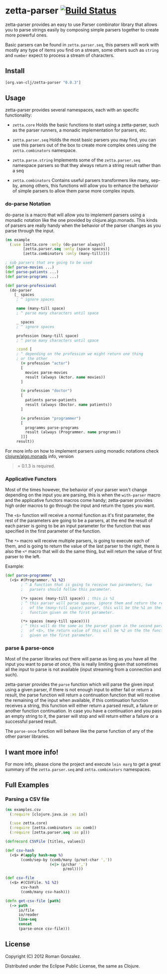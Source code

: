 # zetta-parser [![Build Status](https://secure.travis-ci.org/van-clj/zetta-parser.png)](http://travis-ci.org/van-clj/zetta-parser)

zetta-parser provides an easy to use Parser combinator library that allows
you to parse strings easily by composing simple parsers together to create
more powerful ones.

Basic parsers can be found in `zetta.parser.seq`, this parsers will work
with mostly any type of items you find on a stream, some others such
as `string` and `number` expect to process a stream of characters.

## Install

```clojure
[org.van-clj/zetta-parser "0.0.3"]
```

## Usage

zetta-parser provides several namespaces, each with an specific functionality:

* `zetta.core`
  Holds the basic functions to start using a zetta-parser, such
  as the parser runners, a monadic implementation for parsers, etc.

* `zetta.parser.seq`
  Holds the most basic parsers you may find, you can use this parsers
  out of the box to create more complex ones using the `zetta.combinators`
  namespace.

* `zetta.parse.string`
  Implements some of the `zetta.parser.seq` namespace parsers so that they
  always return a string result rather than a seq

* `zetta.combinators`
  Contains useful parsers transformers like many, sep-by, among others, this
  functions will allow you to enhance the behavior of simple parsers to allow
  them parse more complex inputs.

### do-parse Notation

do-parse is a macro that will allow you to implement parsers using a monadic
notation like the one provided by clojure.algo.monads. This kinds of
parsers are really handy when the behavior of the parser changes as you parse
through the input.

```clojure
(ns example
  (:use [zetta.core :only (do-parser always)]
        [zetta.parser.seq :only (space spaces)]
        [zetta.combinators :only (many-till)]))

; sub parsers that are going to be used
(def parse-movies ...)
(def parse-patients ...)
(def parse-programs ...)

(def parse-professional
  (do-parser
    [_ spaces
     ; ^ ignore spaces

     name (many-till space)
     ; ^ parse many characters until space

     _ spaces
     ; ^ ignore spaces

     profession (many-till space)
     ; ^ parse many characters until space

     :cond [
     ; ^ depending on the profession we might return one thing
     ; or the other
       (= profession "actor")
       [
         movies parse-movies
         result (always (Actor. name movies))
       ]

       (= profession "doctor")
       [
         patients parse-patients
         result (always (Doctor. name patients))
       ]

       (= profession "programmer")
       [
         programms parse-programs
         result (always (Programmer. name programs))
       ]]]
     result))
```

For more info on how to implement parsers using monadic notations check
[clojure/algo.monads](http://github.com/clojure/algo.monads) info, version
>= 0.1.3 is required.

### Applicative Functors

Most of the times however, the behavior of your parser won't change
depending on the input you are parsing, this is when the `with-parser` macro
and the applicative functors macros come handy; zetta-parser provides
high order macros to go through the input and return the types you want.

The `<$>` function will receive a normal function as it's first parameter,
the rest of the parameters are going to be a parsers, at the end the result
of each parser is going to be an input parameter for the function that was
specified in the first parameter of the function.

The `*>` macro will receive multiple parsers, is going to execute each of
them, and is going to return the value of the last parser to the right, there
is also the `<*` macro that will do the same thing, but will return the value
of first parser to the left.

Example:

```clojure
(def parse-programmer
  (<$> #(Programmer. %1 %2)
       ; ^ A function that is going to receive two parameters, two
       ;   parsers should follow this parameter.

       (*> spaces (many-till space)) ; this is %1
       ; ^ this parser will parse spaces, ignore them and return the result
       ;   of the (many-till space) parser, this will be the %1 on the
       ;   function given on the first parameter.

       (*> spaces (many-till space))))
       ; ^ this will do the same as the parser given in the second parameter
       ;   of <$>, the return value of this will be %2 on the the function
       ;   given on the first parameter.

```

### parse & parse-once

Most of the parser libraries out there will parse as long as you have all
the input you want to parse _at once_, this is really limiting given that
sometimes all the input to parse is not available (input streaming from
a connection and such).

zetta-parser provides the `parse` function which will parse the given input
using a given parser, if there is not enough input to either fail or return
a result, the parse function will return a continuation function that will
receive the remaining of the input when available, if this continuation
function receives a string, this function will either return a parsed result,
a failure or another function continuation. In case you have a continuation
and you pass an empty string to it, the parser will stop and will return either
a failure or a successful parsed result.

The `parse-once` function will behave like the parse function of any of the
other parser libraries.

## I want more info!

For more info, please clone the project and execute `lein marg` to get a great
summary of the `zetta.parser.seq` and `zetta.combinators` namespaces.

## Full Examples

### Parsing a CSV file

```clojure
(ns examples.csv
  (:require [clojure.java.io :as io])

  (:use zetta.core)
  (:require [zetta.combinators :as comb])
  (:require [zetta.parser.seq :as p]))

(defrecord CSVFile [titles, values])

(def csv-hash
  (<$> #(apply hash-map %)
       (comb/sep-by (comb/many (p/not-char ','))
                    (<|> (p/char ',')
                          p/eol))))

(def csv-file
  (<$> #(CSVFile. %1 %2)
       csv-hash
       (comb/many csv-hash)))

(defn get-csv-file [path]
  (-> path
      io/file
      io/reader
      line-seq
      concat
      (parse-once csv-file)))
```

## License

Copyright (C) 2012 Roman Gonzalez.

Distributed under the Eclipse Public License, the same as Clojure.
